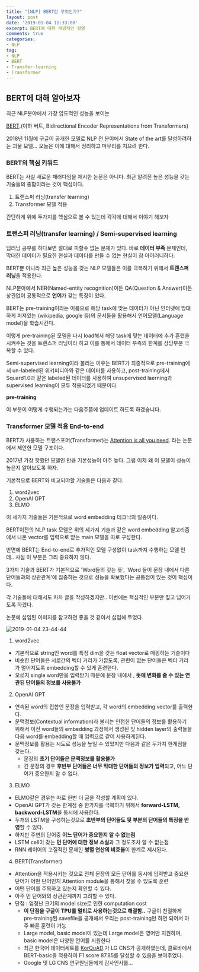 ```yaml
---
title: "[NLP] BERT란 무엇인가?"
layout: post
date: '2019-01-04 11:33:00'
excerpt: BERT에 대한 개념적인 설명
comments: true
categories:
- NLP
tag:
- NLP
- BERT
- Transfer-learning
- Transformer
---
```


## BERT에 대해 알아보자

최근 NLP분야에서 가장 압도적인 성능을 보이는

[BERT](https://arxiv.org/pdf/1810.04805.pdf).(이하 버트, Bidirectional Encoder Representations from Transformers)

2018년 11월에 구글이 공개한 모델로 NLP 전 분야에서 State of the art를 달성하려하는 괴물 모델... 오늘은 이에 대해서 정리하고 마무리를 지으려 한다.

### BERT의 핵심 키워드

BERT는 사실 새로운 패러다임을 제시한 논문은 아니다.
최근 알려진 높은 성능을 갖는 기술들의 종합이라는 것이 핵심이다.

1. 트랜스퍼 러닝(transfer learning)
2. Transformer 모델 적용

간단하게 위에 두가지를 핵심으로 볼 수 있는데 각각에 대해서 이야기 해보자

### 트랜스퍼 러닝(transfer learning) / Semi-supervised learning

딥러닝 공부를 하다보면 절대로 피할수 없는 문제가 있다.
바로 **데이터 부족** 문제인데, 막대한 데이터가 필요한 현실과 데이터를 만들 수 없는 현실이 참 아이러니하다.

BERT뿐 아니라 최근 높은 성능을 갖는 NLP 모델들은 이를 극복하기 위해서 **트랜스퍼 러닝**을 적용한다.

NLP분야에서 NER(Named-entity recognition)이든 QA(Question & Answer)이든 상관없이 공통적으로 **언어**가 갖는 특징이 있다. 

BERT는 pre-training이라는 이름으로 해당 task에 맞는 데이터가 아닌 인터넷에 방대하게 퍼져있는 (wikipedia, google 등)의 문서들을 활용해서 언어모델(Language model)을 학습시킨다.

이렇게 pre-training된 모델을 다시 load해서 해당 task에 맞는 데이터에 추가 훈련을 시켜주는 것을 트랜스퍼 러닝이라 하고 이를 통해서 데이터 부족의 한계를 상당부분 극복할 수 있다.

Semi-supervised learning이라 불리는 이유는 BERT가 최종적으로 pre-training에서 un-labeled된 위키피디아와 같은 데이터를 사용하고, post-training에서 Squard1.0과 같은 labeled된 데이터를 사용하여 unsupervised laerning과 supervised learning이 모두 적용되었기 때문이다.

**pre-training**

이 부분이 어떻게 수행되는가는 다음주쯤에 업데이트 하도록 하겠습니다.

### Transformer 모델 적용 End-to-end

BERT가 사용하는 트랜스포머(Transformer)는 [Attention is all you need](https://papers.nips.cc/paper/7181-attention-is-all-you-need.pdf). 라는 논문에서 제안한 모델 구조이다.

2017년 가장 핫했던 모델인 만큼 기본성능이 아주 높다.
그럼 이제 왜 이 모델이 성능이 높은지 알아보도록 하자.

기본적으로 BERT와 비교되야할 기술들은 다음과 같다. 

1. word2vec
2. OpenAI GPT
3. ELMO

이 세가지 기술들은 기본적으로 word embedding 테크닉의 일종이다. 

BERT이전의 NLP task 모델은 위의 세가지 기술과 같은 word embedding 알고리즘에서 나온 vector를 입력으로 받는 main 모델을 따로 구성한다. 

반면에 BERT는 End-to-end로 추가적인 모델 구성없이 task까지 수행하는 모델 인데.. 사실 이 부분은 그리 중요하지 않다. 

3가지 기술과 BERT가 기본적으로 'Word들의 갖는 뜻', 'Word 들이 문장 내에서 다른 단어들과의 상관관계'에 집중하는 것으로 성능을 확보했다는 공통점이 있는 것이 핵심이다.

각 기술들에 대해서도 차차 글을 작성하겠지만.. 이번에는 핵심적인 부분만 짚고 넘어가도록 하겠다.

논문에 삽입된 이미지를 참고하면 좋을 것 같아서 삽입해 두었다.

![2019-01-04 23-44-44](https://user-images.githubusercontent.com/26134358/50693610-cd6c6b80-107a-11e9-8b0b-1c2a7f863460.png)


1. word2vec

- 기본적으로 string인 word를 특정 dim을 갖는 float vector로 매핑하는 기술이다
- 비슷한 단어들은 서로간의 벡터 거리가 가깝도록, 관련이 없는 단어들은 벡터 거리가 멀어지도록 embedding할 수 있게 훈련한다.
- 오로지 single word만을 입력받기 때문에 문장 내에서 , **뜻에 변화를 줄 수 있는 연관된 단어들의 정보를 사용불가**

2. OpenAI GPT
- 연속된 word의 집합인 문장을 입력받고, 각 word의 embedding vector를 출력한다.
- 문맥정보(Contextual information)라 불리는 인접한 단어들의 정보를 활용하기 위해서 이전 word들의 embedding 과정에서 생성된 및 hidden layer의 출력들을 다음 word를 embedding할 때 입력으로 같이 사용하게된다.
-   문맥정보를 활용는 시도로 성능을 높일 수 있었지만 다음과 같은 두가지 한계점을 갖는다.
	-   문장의 **초기 단어들은 문맥정보를 활용불가**
	-   긴 문장의 경우 **후반부 단어들은 너무 막대한 단어들의 정보가 입력**되고, 어느 단어가 중요한지 알 수 없다.

3. ELMO
- ELMO같은 경우는 따로 한번 더 글을 작성할 계획이 있다.
- OpenAI GPT가 갖는 한계점 중 한가지를 극복하기 위해서 **forward-LSTM, backword-LSTM**을 동시에 사용한다.
- 두개의 LSTM을 구성하는것으로 **초반부의 단어들도 뒷 부분의 단어들의 특징을 반영**할 수 있다.
- 하지만 주변의 단어중 **어느 단어가 중요한지 알 수 없는점**
-  LSTM cell이 갖는 **먼 단어에 대한 정보 소실**과 그 정도조차 알 수 없는점
-  RNN 레이어의 고질적인 문제인 **병렬 연산의 비효율**이 한계로 제시된다.

4. BERT(Transformer)
- Attention을 적용시키는 것으로 전체 문장의 모든 단어를 동시에 입력받고 중요한 단어가 어떤 단어인지 Attention module을 통해서 찾을 수 있도록 훈련
- 어떤 단어를 주목하고 있는지 확인할 수 있다.
- 아주 먼 단어와의 상관관계까지 고려할 수 있다.
- 단점 : 엄청난 크기의 model size로 인한 computation cost
	- **이 단점을 구글이 TPU를 멀티로 사용하는것으로 해결함..** 구글이 친절하게 pre-training된 savefile을 공개해서 우리는 post-training만 하면 되어서 아주 빠른 훈련이 가능
	- Large model, basic model이 있는데 Large model은 영어만 지원하며, basic model은 다양한 언어를 지원한다
	- 최근 한국어 데이터세트를 [KorQuAD](https://korquad.github.io/).가 LG CNS가 공개하였는데, 클로바에서 BERT-basic을 적용하여 F1 score 87.85를 달성할 수 있음을 보여주었다.
	- Google 및 LG CNS 연구원님들에게 감사인사를...




